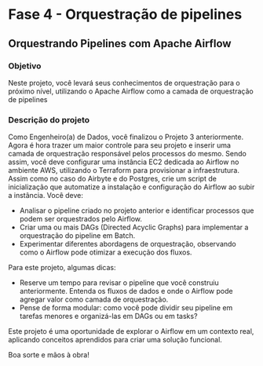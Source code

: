 # Fase 4 - Orquestração de pipelines

## Orquestrando Pipelines com Apache Airflow

### Objetivo

Neste projeto, você levará seus conhecimentos de orquestração para o próximo nível, utilizando o Apache Airflow como a camada de orquestração de pipelines

### Descrição do projeto

Como Engenheiro(a) de Dados, você finalizou o Projeto 3 anteriormente. Agora é hora trazer um maior controle para seu projeto e inserir uma camada de orquestração responsável pelos processos do mesmo. Sendo assim, você deve configurar uma instância EC2 dedicada ao Airflow no ambiente AWS, utilizando o Terraform para provisionar a infraestrutura. Assim como no caso do Airbyte e do Postgres, crie um script de inicialização que automatize a instalação e configuração do Airflow ao subir a instância. Você deve:

- Analisar o pipeline criado no projeto anterior e identificar processos que podem ser orquestrados pelo Airflow.
- Criar uma ou mais DAGs (Directed Acyclic Graphs) para implementar a orquestração do pipeline em Batch.
- Experimentar diferentes abordagens de orquestração, observando como o Airflow pode otimizar a execução dos fluxos.

Para este projeto, algumas dicas:
- Reserve um tempo para revisar o pipeline que você construiu anteriormente. Entenda os fluxos de dados e onde o Airflow pode agregar valor como camada de orquestração.
- Pense de forma modular: como você pode dividir seu pipeline em tarefas menores e organizá-las em DAGs ou em tasks?

Este projeto é uma oportunidade de explorar o Airflow em um contexto real, aplicando conceitos aprendidos para criar uma solução funcional.

Boa sorte e mãos à obra!